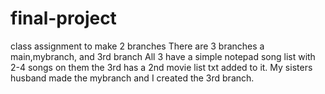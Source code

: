 # final-project
class assignment to make 2 branches
There are 3 branches a main,mybranch, and 3rd branch
All 3 have a simple notepad song list with 2-4 songs on them the 3rd has a 2nd movie list txt added to it.
My sisters husband made the mybranch and I created the 3rd branch. 

